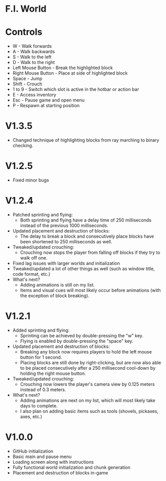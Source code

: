 # F.I. World
# Controls
* W - Walk forwards
* A - Walk backwards
* S - Walk to the left
* D - Walk to the right
* Left Mouse Button - Break the highlighted block
* Right Mouse Button - Place at side of highlighted block
* Space - Jump
* Shift - Crouch
* 1 to 9 - Switch which slot is active in the hotbar or action bar
* E - Access inventory
* Esc - Pause game and open menu
* P - Respawn at starting position
# V1.3.5
* Changed technique of highlighting blocks from ray marching to binary checking.
# V1.2.5
* Fixed minor bugs
# V1.2.4
* Patched sprinting and flying:
    * Both sprinting and flying have a delay time of 250 milliseconds instead of the previous 1000 milliseconds.
* Updated placement and destruction of blocks:
    * The delay to break a block and consecutively place blocks have been shortened to 250 milliseconds as well.
* Tweaked/updated crouching:
    * Crouching now stops the player from falling off blocks if they try to walk off one.
* Fixed lag issues with larger worlds and initialization
* Tweaked/updated a lot of other things as well (such as window title, code format, etc.)
* What's next?
    * Adding animations is still on my list.
    * Items and visual cues will most likely occur before animations (with the exception of block breaking).
# V1.2.1
* Added sprinting and flying:
    * Sprinting can be achieved by double-pressing the "w" key.
    * Flying is enabled by double-pressing the "space" key.
* Updated placement and destruction of blocks:
    * Breaking any block now requires players to hold the left mouse button for 1 second.
    * Placing blocks are still done by right-clicking, but are now also able to be placed consecutively after a 250
    millisecond cool-down by holding the right mouse button.
* Tweaked/updated crouching:
    * Crouching now lowers the player's camera view by 0.125 meters instead of 0.3 meters.
* What's next?
    * Adding animations are next on my list, which will most likely take days to complete.
    * I also plan on adding basic items such as tools (shovels, pickaxes, axes, etc.)
# V1.0.0
* GitHub initialization
* Basic main and pause menu
* Loading screen along with instructions
* Fully functional world initialization and chunk generation
* Placement and destruction of blocks in-game
